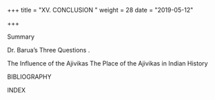 +++
title = "XV. CONCLUSION  "
weight = 28
date = "2019-05-12"

+++



Summary 

Dr. Barua’s Three Questions . 

The Influence of the Ajivikas The Place of the Ajivikas in Indian History 

BIBLIOGRAPHY 

INDEX 

